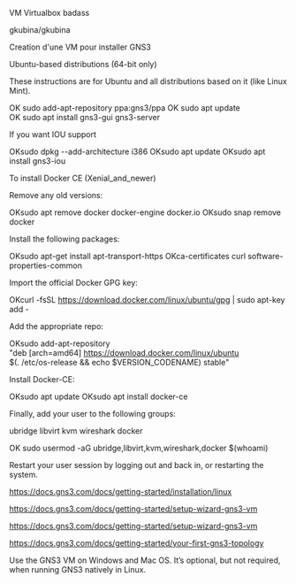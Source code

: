 VM Virtualbox badass

gkubina/gkubina

Creation d'une VM pour installer GNS3

Ubuntu-based distributions (64-bit only)

These instructions are for Ubuntu and all distributions based on it (like Linux Mint).

OK sudo add-apt-repository ppa:gns3/ppa
OK sudo apt update                                
OK sudo apt install gns3-gui gns3-server


If you want IOU support

OKsudo dpkg --add-architecture i386
OKsudo apt update
OKsudo apt install gns3-iou

To install Docker CE (Xenial_and_newer)

Remove any old versions:

OKsudo apt remove docker docker-engine docker.io
OKsudo snap remove docker

Install the following packages:

OKsudo apt-get install apt-transport-https OKca-certificates curl software-properties-common

Import the official Docker GPG key:

OKcurl -fsSL https://download.docker.com/linux/ubuntu/gpg | sudo apt-key add -

Add the appropriate repo:

OKsudo add-apt-repository \
"deb [arch=amd64] https://download.docker.com/linux/ubuntu \
   $(. /etc/os-release && echo $VERSION_CODENAME) stable"

Install Docker-CE:

OKsudo apt update
OKsudo apt install docker-ce

Finally, add your user to the following groups:

ubridge libvirt kvm wireshark docker

OK sudo usermod -aG ubridge,libvirt,kvm,wireshark,docker $(whoami)

Restart your user session by logging out and back in, or restarting the system.

https://docs.gns3.com/docs/getting-started/installation/linux

https://docs.gns3.com/docs/getting-started/setup-wizard-gns3-vm

https://docs.gns3.com/docs/getting-started/setup-wizard-gns3-vm

https://docs.gns3.com/docs/getting-started/your-first-gns3-topology

Use the GNS3 VM on Windows and Mac OS. It’s optional, but not required, when running GNS3 natively in Linux.


